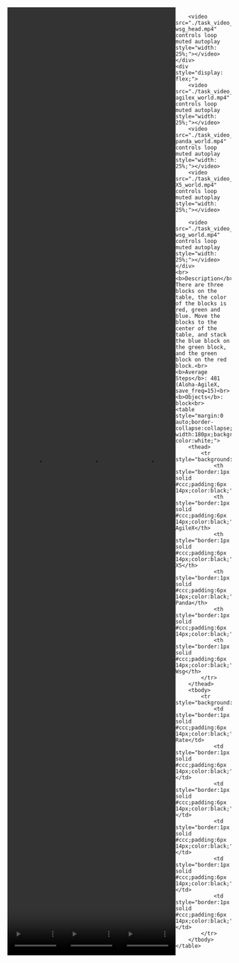<!DOCTYPE html>
<html lang="en">
<body>
    <div style="display: flex;">
        <video src="./task_video_clean/stack_blocks_three/aloha-agilex_head.mp4" controls loop muted autoplay style="width: 25%;"></video>
        <video src="./task_video_clean/stack_blocks_three/franka-panda_head.mp4" controls loop muted autoplay style="width: 25%;"></video>
        <video src="./task_video_clean/stack_blocks_three/ARX-X5_head.mp4" controls loop muted autoplay style="width: 25%;"></video>
        
        <video src="./task_video_clean/stack_blocks_three/ur5-wsg_head.mp4" controls loop muted autoplay style="width: 25%;"></video>
    </div>
    <div style="display: flex;">
        <video src="./task_video_clean/stack_blocks_three/aloha-agilex_world.mp4" controls loop muted autoplay style="width: 25%;"></video>
        <video src="./task_video_clean/stack_blocks_three/franka-panda_world.mp4" controls loop muted autoplay style="width: 25%;"></video>
        <video src="./task_video_clean/stack_blocks_three/ARX-X5_world.mp4" controls loop muted autoplay style="width: 25%;"></video>
        
        <video src="./task_video_clean/stack_blocks_three/ur5-wsg_world.mp4" controls loop muted autoplay style="width: 25%;"></video>
    </div>
    <br><b>Description</b>: There are three blocks on the table, the color of the blocks is red, green and blue. Move the blocks to the center of the table, and stack the blue block on the green block, and the green block on the red block.<br>
    <b>Average Steps</b>: 481 (Aloha-AgileX, save_freq=15)<br>
    <b>Objects</b>: block<br>
    <table style="margin:0 auto;border-collapse:collapse;width:auto;min-width:180px;background-color:white;">
        <thead>
            <tr style="background:#f0f0f0;">
                <th style="border:1px solid #ccc;padding:6px 14px;color:black;">Embodiments</th>
                <th style="border:1px solid #ccc;padding:6px 14px;color:black;">Aloha-AgileX</th>
                <th style="border:1px solid #ccc;padding:6px 14px;color:black;">ARX-X5</th>
                <th style="border:1px solid #ccc;padding:6px 14px;color:black;">Franka-Panda</th>
                <th style="border:1px solid #ccc;padding:6px 14px;color:black;">Piper</th>
                <th style="border:1px solid #ccc;padding:6px 14px;color:black;">UR5-Wsg</th>
            </tr>
        </thead>
        <tbody>
            <tr style="background:white;">
                <td style="border:1px solid #ccc;padding:6px 14px;color:black;">Success Rate</td>
                <td style="border:1px solid #ccc;padding:6px 14px;color:black;">94%</td>
                <td style="border:1px solid #ccc;padding:6px 14px;color:black;">96%</td>
                <td style="border:1px solid #ccc;padding:6px 14px;color:black;">80%</td>
                <td style="border:1px solid #ccc;padding:6px 14px;color:black;">0%</td>
                <td style="border:1px solid #ccc;padding:6px 14px;color:black;">51%</td>
            </tr>
        </tbody>
    </table>
</body>
</html>
